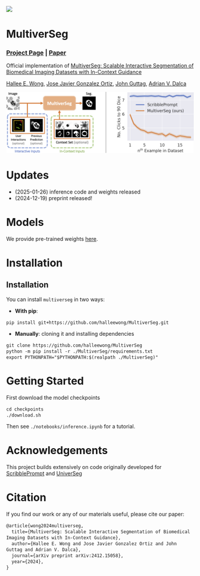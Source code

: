<a href=https://arxiv.org/abs/2412.15058><img src="https://img.shields.io/badge/arxiv-2312.07381-orange?logo=arxiv&logoColor=white"/></a>

# MultiverSeg

### [Project Page](https://multiverseg.csail.mit.edu) | [Paper](https://arxiv.org/abs/2412.15058) 

Official implementation of [MultiverSeg: Scalable Interactive Segmentation of Biomedical Imaging Datasets with In-Context Guidance](https://arxiv.org/abs/2412.15058)

[Hallee E. Wong](https://halleewong.github.io/), [Jose Javier Gonzalez Ortiz](https://josejg.com/), [John Guttag](https://people.csail.mit.edu/guttag/), [Adrian V. Dalca](http://www.mit.edu/~adalca/)

![img](https://github.com/halleewong/MultiverSeg/blob/website/assets/teaser.png)

# Updates

* (2025-01-26) inference code and weights released
* (2024-12-19) preprint released!

# Models

We provide pre-trained weights [here](https://www.dropbox.com/scl/fo/71j9vl3d4db0u229rq689/AI_5oDICnt0HnBcry-xJSNQ?rlkey=7y42638h12ilqds8270owzric&st=3py413ys&dl=0).

# Installation

## Installation

You can install `multiverseg` in two ways:

* **With pip**:

```
pip install git+https://github.com/halleewong/MultiverSeg.git
```

* **Manually**: cloning it and installing dependencies
```
git clone https://github.com/halleewong/MultiverSeg
python -m pip install -r ./MultiverSeg/requirements.txt
export PYTHONPATH="$PYTHONPATH:$(realpath ./MultiverSeg)"
```

# Getting Started

First download the model checkpoints 
```
cd checkpoints
./download.sh
```

Then see `./notebooks/inference.ipynb` for a tutorial. 

# Acknowledgements

This project builds extensively on code originally developed for [ScribblePrompt](https://github.com/halleewong/ScribblePrompt) and [UniverSeg](https://github.com/JJGO/UniverSeg)

# Citation

If you find our work or any of our materials useful, please cite our paper:
```
@article{wong2024multiverseg,
  title={MultiverSeg: Scalable Interactive Segmentation of Biomedical Imaging Datasets with In-Context Guidance},
  author={Hallee E. Wong and Jose Javier Gonzalez Ortiz and John Guttag and Adrian V. Dalca},
  journal={arXiv preprint arXiv:2412.15058},
  year={2024},
}
```
